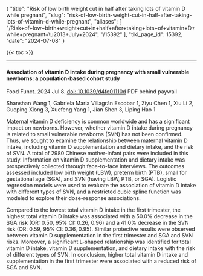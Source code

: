 {
  "title": "Risk of low birth weight cut in half after taking lots of vitamin D while pregnant",
  "slug": "risk-of-low-birth-weight-cut-in-half-after-taking-lots-of-vitamin-d-while-pregnant",
  "aliases": [
    "/Risk+of+low+birth+weight+cut+in+half+after+taking+lots+of+vitamin+D+while+pregnant+\u2013+July+2024",
    "/15392"
  ],
  "tiki_page_id": 15392,
  "date": "2024-07-08"
}

{{< toc >}}

---

#### Association of vitamin D intake during pregnancy with small vulnerable newborns: a population-based cohort study

Food Funct. 2024 Jul 8. [doi: 10.1039/d4fo01110d](https://doi.org/10.1039/d4fo01110d) PDF behind paywall

Shanshan Wang 1, Gabriela Maria Villagrán Escobar 1, Ziyu Chen 1, Xiu Li 2, Guoping Xiong 3, Xuefeng Yang 1, Jian Shen 3, Liping Hao 1

Maternal vitamin D deficiency is common worldwide and has a significant impact on newborns. However, whether vitamin D intake during pregnancy is related to small vulnerable newborns (SVN) has not been confirmed. Thus, we sought to examine the relationship between maternal vitamin D intake, including vitamin D supplementation and dietary intake, and the risk of SVN. A total of 2980 Chinese mother-infant pairs were included in this study. Information on vitamin D supplementation and dietary intake was prospectively collected through face-to-face interviews. The outcomes assessed included low birth weight (LBW), preterm birth (PTB), small for gestational age (SGA), and SVN (having LBW, PTB, or SGA). Logistic regression models were used to evaluate the association of vitamin D intake with different types of SVN, and a restricted cubic spline function was modeled to explore their dose-response associations. 

Compared to the lowest total vitamin D intake in the first trimester, the highest total vitamin D intake was associated with a 50.0% decrease in the SGA risk (OR: 0.50, 95% CI: 0.26, 0.96) and a 41.0% decrease in the SVN risk (OR: 0.59, 95% CI: 0.36, 0.95). Similar protective results were observed between vitamin D supplementation in the first trimester and SGA and SVN risks. Moreover, a significant L-shaped relationship was identified for total vitamin D intake, vitamin D supplementation, and dietary intake with the risk of different types of SVN. In conclusion, higher total vitamin D intake and supplementation in the first trimester were associated with a reduced risk of SGA and SVN.
